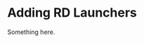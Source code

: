 [title]: # (Adding RD Launchers)
[tags]: # (XXX)
[priority]: # (4374)
# Adding RD Launchers
Something here.
